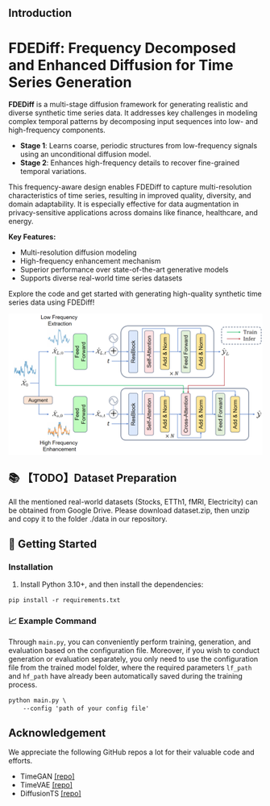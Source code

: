 ## Introduction

# FDEDiff: Frequency Decomposed and Enhanced Diffusion for Time Series Generation

**FDEDiff** is a multi-stage diffusion framework for generating realistic and diverse synthetic time series data. It addresses key challenges in modeling complex temporal patterns by decomposing input sequences into low- and high-frequency components.

- **Stage 1**: Learns coarse, periodic structures from low-frequency signals using an unconditional diffusion model.
- **Stage 2**: Enhances high-frequency details to recover fine-grained temporal variations.

This frequency-aware design enables FDEDiff to capture multi-resolution characteristics of time series, resulting in improved quality, diversity, and domain adaptability. It is especially effective for data augmentation in privacy-sensitive applications across domains like finance, healthcare, and energy.

**Key Features:**
- Multi-resolution diffusion modeling
- High-frequency enhancement mechanism
- Superior performance over state-of-the-art generative models
- Supports diverse real-world time series datasets

Explore the code and get started with generating high-quality synthetic time series data using FDEDiff!

<p align="center">
    <img src="figures/FDEDiff_pipeline.png" alt="" align="center" width="700px" />
</p>

## 📚 【TODO】Dataset Preparation
All the mentioned real-world datasets (Stocks, ETTh1, fMRI, Electricity) can be obtained from Google Drive. Please download dataset.zip, then unzip and copy it to the folder ./data in our repository.

## 🚀 Getting Started

### Installation

1. Install Python 3.10+, and then install the dependencies:

```shell
pip install -r requirements.txt
```

### 📈 Example Command
Through `main.py`, you can conveniently perform training, generation, and evaluation based on the configuration file. Moreover, if you wish to conduct generation or evaluation separately, you only need to use the configuration file from the trained model folder, where the required parameters `lf_path` and `hf_path` have already been automatically saved during the training process.

```shell
python main.py \
    --config 'path of your config file' 
```

## Acknowledgement

We appreciate the following GitHub repos a lot for their valuable code and efforts.

- TimeGAN [\[repo\]](https://github.com/jsyoon0823/TimeGAN)
- TimeVAE [\[repo\]](https://github.com/abudesai/timeVAE)
- DiffusionTS [\[repo\]](https://github.com/Y-debug-sys/Diffusion-TS)
